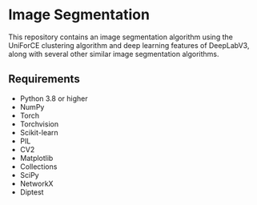 # Image Segmentation

This repository contains an image segmentation algorithm using the UniForCE clustering algorithm and deep learning features of DeepLabV3, along with several other similar image segmentation algorithms. 

## Requirements

- Python 3.8 or higher
- NumPy
- Torch
- Torchvision
- Scikit-learn
- PIL
- CV2
- Matplotlib
- Collections
- SciPy
- NetworkX
- Diptest
